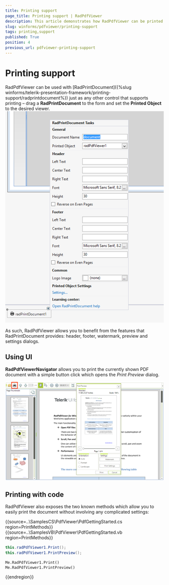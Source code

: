 ```yaml
---
title: Printing support
page_title: Printing support | RadPdfViewer
description: This article demonstrates how RadPdfViewer can be printed. 
slug: winforms/pdfviewer/printing-support
tags: printing,support
published: True
position: 4
previous_url: pdfviewer-printing-support
---
```


# Printing support

RadPdfViewer can be used with [RadPrintDocument]({%slug winforms/telerik-presentation-framework/printing-support/radprintdocument%}) just as any other control that supports printing – drag a __RadPrintDocument__ to the form and set the __Printed Object__ to the desired viewer. <br>![pdfviewer-printing-support](images/pdfviewer-printing-support001.png)

As such, RadPdfViewer allows you to benefit from the features that RadPrintDocument provides: header, footer, watermark, preview and settings dialogs.

## Using UI

__RadPdfViewerNavigator__ allows you to print the currently shown PDF document with a simple button click which opens the *Print Preview* dialog.

![pdfviewer-printing-support](images/pdfviewer-printing-support002.png)

## Printing with code

RadPdfViewer also exposes the two known methods which allow you to easily print the document without involving any complicated settings:

{{source=..\SamplesCS\PdfViewer\PdfGettingStarted.cs region=PrintMethods}} 
{{source=..\SamplesVB\PdfViewer\PdfGettingStarted.vb region=PrintMethods}} 

````C#
this.radPdfViewer1.Print();
this.radPdfViewer1.PrintPreview();

````
````VB.NET
Me.RadPdfViewer1.Print()
Me.RadPdfViewer1.PrintPreview()

````

{{endregion}}